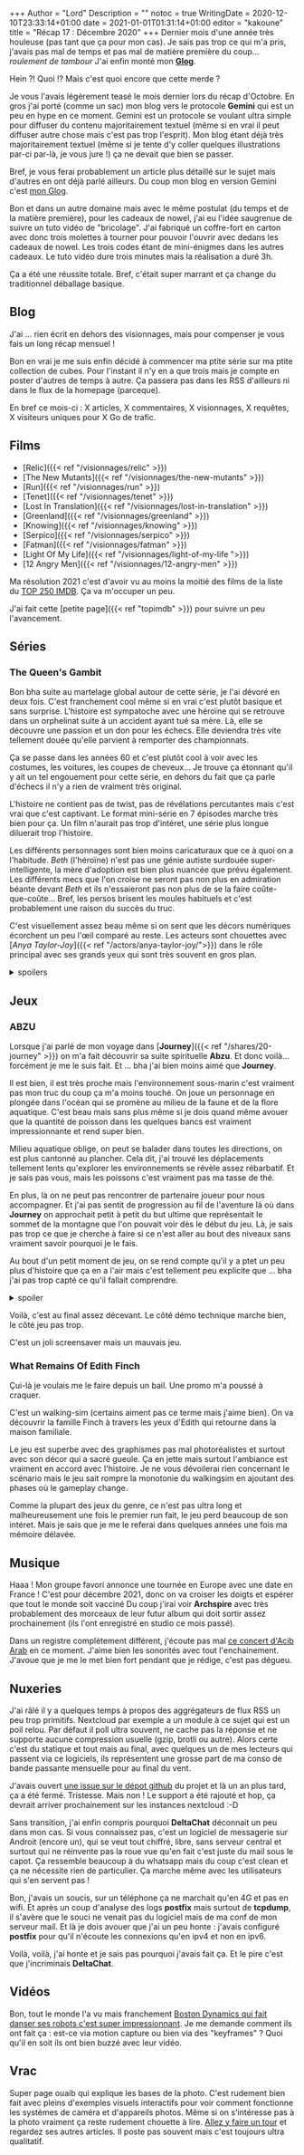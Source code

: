 +++
Author = "Lord"
Description = ""
notoc = true
WritingDate = 2020-12-10T23:33:14+01:00
date = 2021-01-01T01:31:14+01:00
editor = "kakoune"
title = "Récap 17 : Décembre 2020"
+++
Dernier mois d'une année très houleuse (pas tant que ça pour mon cas).
Je sais pas trop ce qui m'a pris, j'avais pas mal de temps et pas mal de matière première du coup…
*roulement de tambour*
J'ai enfin monté mon **[Glog](gemini://lord.re)**.

Hein ?! Quoi !?
Mais c'est quoi encore que cette merde ?

Je vous l'avais légèrement teasé le mois dernier lors du récap d'Octobre.
En gros j'ai porté (comme un sac) mon blog vers le protocole **Gemini** qui est un peu en hype en ce moment.
Gemini est un protocole se voulant ultra simple pour diffuser du contenu majoritairement textuel (même si en vrai il peut diffuser autre chose mais c'est pas trop l'esprit).
Mon blog étant déjà très majoritairement textuel (même si je tente d'y coller quelques illustrations par-ci par-là, je vous jure !) ça ne devait que bien se passer.

Bref, je vous ferai probablement un article plus détaillé sur le sujet mais d'autres en ont déjà parlé ailleurs.
Du coup mon blog en version Gemini c'est [mon Glog](gemini://lord.re).

Bon et dans un autre domaine mais avec le même postulat (du temps et de la matière première), pour les cadeaux de nowel, j'ai eu l'idée saugrenue de suivre un tuto vidéo de "bricolage".
J'ai fabriqué un coffre-fort en carton avec donc trois molettes à tourner pour pouvoir l'ouvrir avec dedans les cadeaux de nowel.
Les trois codes étant de mini-énigmes dans les autres cadeaux.
Le tuto vidéo dure trois minutes mais la réalisation a duré 3h.

Ça a été une réussite totale.
Bref, c'était super marrant et ça change du traditionnel déballage basique.

## Blog

J'ai … rien écrit en dehors des visionnages, mais pour compenser je vous fais un long récap mensuel !

Bon en vrai je me suis enfin décidé à commencer ma ptite série sur ma ptite collection de cubes.
Pour l'instant il n'y en a que trois mais je compte en poster d'autres de temps à autre.
Ça passera pas dans les RSS d'ailleurs ni dans le flux de la homepage (parceque).

En bref ce mois-ci : X articles, X commentaires, X visionnages, X requêtes, X visiteurs uniques pour X Go de trafic.

## Films

  - [Relic]({{< ref "/visionnages/relic" >}})
  - [The New Mutants]({{< ref "/visionnages/the-new-mutants" >}})
  - [Run]({{< ref "/visionnages/run" >}})
  - [Tenet]({{< ref "/visionnages/tenet" >}})
  - [Lost In Translation]({{< ref "/visionnages/lost-in-translation" >}})
  - [Greenland]({{< ref "/visionnages/greenland" >}})
  - [Knowing]({{< ref "/visionnages/knowing" >}})
  - [Serpico]({{< ref "/visionnages/serpico" >}})
  - [Fatman]({{< ref "/visionnages/fatman" >}})
  - [Light Of My Life]({{< ref "/visionnages/light-of-my-life ">}})
  - [12 Angry Men]({{< ref "/visionnages/12-angry-men" >}})

Ma résolution 2021 c'est d'avoir vu au moins la moitié des films de la liste du [TOP 250 IMDB](https://www.imdb.com/chart/top/?ref_=nv_mv_250).
Ça va m'occuper un peu.

J'ai fait cette [petite page]({{< ref "topimdb" >}}) pour suivre un peu l'avancement.
## Séries
### The Queen's Gambit
Bon bha suite au martelage global autour de cette série, je l'ai dévoré en deux fois.
C'est franchement cool même si en vrai c'est plutôt basique et sans surprise.
L'histoire est sympatoche avec une héroïne qui se retrouve dans un orphelinat suite à un accident ayant tué sa mère.
Là, elle se découvre une passion et un don pour les échecs.
Elle deviendra très vite tellement douée qu'elle parvient à remporter des championnats.

Ça se passe dans les années 60 et c'est plutôt cool à voir avec les costumes, les voitures, les coupes de cheveux…
Je trouve ça étonnant qu'il y ait un tel engouement pour cette série, en dehors du fait que ça parle d'échecs il n'y a rien de vraiment très original.

L'histoire ne contient pas de twist, pas de révélations percutantes mais c'est vrai que c'est captivant.
Le format mini-série en 7 épisodes marche très bien pour ça.
Un film n'aurait pas trop d'intéret, une série plus longue diluerait trop l'histoire.

Les différents personnages sont bien moins caricaturaux que ce à quoi on a l'habitude.
*Beth* (l'héroïne) n'est pas une génie autiste surdouée super-intelligente, la mère d'adoption est bien plus nuancée que prévu également.
Les différents mecs que l'on croise ne seront pas non plus en admiration béante devant *Beth* et ils n'essaieront pas non plus de se la faire coûte-que-coûte…
Bref, les persos brisent les moules habituels et c'est probablement une raison du succès du truc.

C'est visuellement assez beau même si on sent que les décors numériques écorchent un peu l'œil comparé au reste.
Les acteurs sont chouettes avec [*Anya Taylor-Joy*]({{< ref "/actors/anya-taylor-joy/">}}) dans le rôle principal avec ses grands yeux qui sont très souvent en gros plan.

<details><summary>spoilers</summary>

Le point que je trouve un peu décevant c'est *Jolene* : déjà, ils ont pas mis [sa chanson](https://www.youtube.com/watch?v=Ixrje2rXLMA) mais surtout elle est ptet un peu trop gentille, non ?
À peine sortie de l'orphelinat, elle disparait complètement de l'hisoire.
*Beth* ne tente pas de garder contact, de la voir une fois ou deux, rien du tout.

Et quelques années plus tard, elle réapparait pile au bon moment (un deus ex machina) pour sortir l'héroïne de ses emmerdes.
Elle sacrifie ses économies sans trop y réflêchir, aveuglément sans rien en retour comme ça.
Ça me paraît un peu gros.
</details>
 
## Jeux
### ABZU
Lorsque j'ai parlé de mon voyage dans [**Journey**]({{< ref "/shares/20-journey" >}}) on m'a fait découvrir sa suite spirituelle **Abzu**.
Et donc voilà… forcément je me le suis fait.
Et … bha j'ai bien moins aimé que **Journey**.

Il est bien, il est très proche mais l'environnement sous-marin c'est vraiment pas mon truc du coup ça m'a moins touché.
On joue un personnage en plongée dans l'océan qui se promène au milieu de la faune et de la flore aquatique.
C'est beau mais sans plus même si je dois quand même avouer que la quantité de poisson dans les quelques bancs est vraiment impressionnante et rend super bien.

Milieu aquatique oblige, on peut se balader dans toutes les directions, on est plus cantonné au plancher.
Cela dit, j'ai trouvé les déplacements tellement lents qu'explorer les environnements se révèle assez rébarbatif.
Et je sais pas vous, mais les poissons c'est vraiment pas ma tasse de thé.

En plus, là on ne peut pas rencontrer de partenaire joueur pour nous accompagner.
Et j'ai pas sentit de progression au fil de l'aventure là où dans **Journey** on approchait petit à petit du but ultime que représentait le sommet de la montagne que l'on pouvait voir dès le début du jeu.
Là, je sais pas trop ce que je cherche à faire si ce n'est aller au bout des niveaux sans vraiment savoir pourquoi je le fais.

Au bout d'un petit moment de jeu, on se rend compte qu'il y a ptet un peu plus d'histoire que ça en a l'air mais c'est tellement peu explicite que … bha j'ai pas trop capté ce qu'il fallait comprendre.

<details><summary>spoiler</summary>
Visiblement notre personnage s'avère être une sorte de robot ou tout du moins une création mécanique de la part de … bha je sais pas quoi mais on a été fabriqué.

On a été fabriqué dans un tétrahèdre géant dans la flotte, on détruit des ptits tétrahèdres, on en détruit un gros…
Ha, mais du coup on s'est rebellé contre nos créateurs ?

Dans le même genre, par moment on a des ptits sous-marins qui nous accompagne pour nous éclairer un peu ou bien ouvrir deux trois passages qui nous entravent dans l'aventure…
Puis ces trucs disparaissent au changement de niveau.
Ha, pas plus d'explication.

</details>

Voilà, c'est au final assez décevant.
Le côté démo technique marche bien, le côté jeu pas trop.

C'est un joli screensaver mais un mauvais jeu.

### What Remains Of Edith Finch
Çui-là je voulais me le faire depuis un bail.
Une promo m'a poussé à craquer.

C'est un walking-sim (certains aiment pas ce terme mais j'aime bien).
On va découvrir la famille Finch à travers les yeux d'Edith qui retourne dans la maison familiale.

Le jeu est superbe avec des graphismes pas mal photoréalistes et surtout avec son décor qui a sacré gueule.
Ça en jette mais surtout l'ambiance est vraiment en accord avec l'histoire.
Je ne vous dévoilerai rien concernant le scénario mais le jeu sait rompre la monotonie du walkingsim en ajoutant des phases où le gameplay change.

Comme la plupart des jeux du genre, ce n'est pas ultra long et malheureusement une fois le premier run fait, le jeu perd beaucoup de son intéret.
Mais je sais que je me le referai dans quelques années une fois ma mémoire délavée.

## Musique
Haaa !
Mon groupe favori annonce une tournée en Europe avec une date en France !
C'est pour décembre 2021, donc on va croiser les doigts et espérer que tout le monde soit vacciné
Du coup j'irai voir **Archspire** avec très probablement des morceaux de leur futur album qui doit sortir assez prochainement (ils l'ont enregistré en studio ce mois passé).

Dans un registre complètement différent, j'écoute pas mal [ce concert d'Acib Arab](https://www.youtube.com/watch?v=Ptx3r6ab80I) en ce moment.
J'aime bien les sonorités avec tout l'enchainement.
J'avoue que je me le met bien fort pendant que je rédige, c'est pas dégueu.

## Nuxeries
J'ai râlé il y a quelques temps à propos des aggrégateurs de flux RSS un peu trop primitifs.
Nextcloud par exemple a un module à ce sujet qui est un poil relou.
Par défaut il poll ultra souvent, ne cache pas la réponse et ne supporte aucune compression usuelle (gzip, brotli ou autre).
Alors certe c'est du statique et tout mais au final, avec quelques un de mes lecteurs qui passent via ce logiciels, ils représentent une grosse part de ma conso de bande passante mensuelle pour au final du vent.

J'avais ouvert [une issue sur le dépot github](https://github.com/alexdebril/feed-io/issues/228) du projet et là un an plus tard, ça a été fermé.
Tristesse.
Mais non !
Le support a été rajouté et hop, ça devrait arriver prochainement sur les instances nextcloud :-D

Sans transition, j'ai enfin compris pourquoi **DeltaChat** déconnait un peu dans mon cas.
Si vous connaissez pas, c'est un logiciel de messagerie sur Androit (encore un), qui se veut tout chiffré, libre, sans serveur central et surtout qui ne réinvente pas la roue vue qu'en fait c'est juste du mail sous le capot.
Ça ressemble beaucoup à du whatsapp mais du coup c'est clean et ça ne nécessite rien de particulier.
Ça marche même avec les utilisateurs qui s'en servent pas !

Bon, j'avais un soucis, sur un téléphone ça ne marchait qu'en 4G et pas en wifi.
Et après un coup d'analyse des logs **postfix** mais surtout de **tcpdump**, il s'avère que le souci ne venait pas du logiciel mais de ma conf de mon serveur mail.
Et là je dois avouer que j'ai un peu honte : j'avais configuré **postfix** pour qu'il n'écoute les connexions qu'en ipv4 et non en ipv6.

Voilà, voilà, j'ai honte et je sais pas pourquoi j'avais fait ça.
Et le pire c'est que j'incriminais **DeltaChat**.

## Vidéos
Bon, tout le monde l'a vu mais franchement [Boston Dynamics qui fait danser ses robots c'est super impressionnant](https://www.youtube.com/watch?v=fn3KWM1kuAw).
Je me demande comment ils ont fait ça : est-ce via motion capture ou bien via des "keyframes" ?
Quoi qu'il en soit ils ont bien buzzé avec leur vidéo.

## Vrac
Super page ouaib qui explique les bases de la photo.
C'est rudement bien fait avec pleins d'exemples visuels interactifs pour voir comment fonctionne les systèmes de caméra et d'appareils photos.
Même si on s'intéresse pas à la photo vraiment ça reste rudement chouette à lire.
[Allez y faire un tour](https://ciechanow.ski/cameras-and-lenses/) et regardez ses autres articles.
Il poste pas souvent mais c'est toujours ultra qualitatif.
